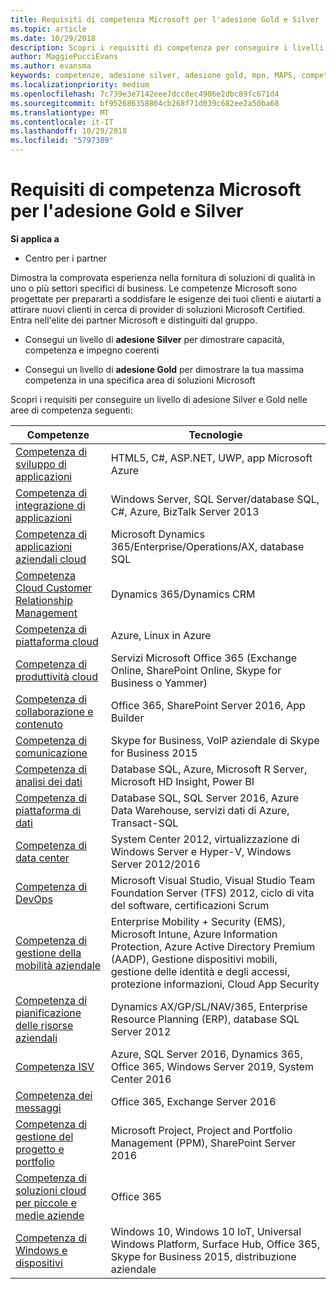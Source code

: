 ```yaml
---
title: Requisiti di competenza Microsoft per l'adesione Gold e Silver | Centro per i partner
ms.topic: article
ms.date: 10/29/2018
description: Scopri i requisiti di competenza per conseguire i livelli di adesione Gold e Silver.
author: MaggiePucciEvans
ms.author: evansma
keywords: competenze, adesione silver, adesione gold, mpn, MAPS, competenza, Microsoft Partner Network, adesione alla rete
ms.localizationpriority: medium
ms.openlocfilehash: 7c739e3e7142eee7dcc0ec4906e2dbc89fc671d4
ms.sourcegitcommit: bf952686358864cb268f71d039c682ee2a50ba68
ms.translationtype: MT
ms.contentlocale: it-IT
ms.lasthandoff: 10/29/2018
ms.locfileid: "5797389"
---
```

# <a name="microsoft-competency-requirements-for-gold-and-silver-membership"></a>Requisiti di competenza Microsoft per l'adesione Gold e Silver

**Si applica a**

-  Centro per i partner

Dimostra la comprovata esperienza nella fornitura di soluzioni di qualità in uno o più settori specifici di business. Le competenze Microsoft sono progettate per prepararti a soddisfare le esigenze dei tuoi clienti e aiutarti a attirare nuovi clienti in cerca di provider di soluzioni Microsoft Certified. Entra nell'elite dei partner Microsoft e distinguiti dal gruppo.

- Consegui un livello di **adesione Silver** per dimostrare capacità, competenza e impegno coerenti

- Consegui un livello di **adesione Gold** per dimostrare la tua massima competenza in una specifica area di soluzioni Microsoft

Scopri i requisiti per conseguire un livello di adesione Silver e Gold nelle aree di competenza seguenti:


| Competenze  | Tecnologie |
|   ------------------   |   -------   |
| [Competenza di sviluppo di applicazioni](https://partner.microsoft.com/membership/application-development-competency) | HTML5, C#, ASP.NET, UWP, app Microsoft Azure |
| [Competenza di integrazione di applicazioni](https://partner.microsoft.com/membership/application-integration-competency) | Windows Server, SQL Server/database SQL, C#, Azure, BizTalk Server 2013|
| [Competenza di applicazioni aziendali cloud](https://partner.microsoft.com/membership/cloud-business-applications-competency)| Microsoft Dynamics 365/Enterprise/Operations/AX, database SQL |
| [Competenza Cloud Customer Relationship Management](https://partner.microsoft.com/membership/cloud-customer-relationship-management-competency)| Dynamics 365/Dynamics CRM |
| [Competenza di piattaforma cloud](https://partner.microsoft.com/membership/cloud-platform-competency)| Azure, Linux in Azure |
| [Competenza di produttività cloud](https://partner.microsoft.com/membership/cloud-productivity-competency)| Servizi Microsoft Office 365 (Exchange Online, SharePoint Online, Skype for Business o Yammer)|
| [Competenza di collaborazione e contenuto](https://partner.microsoft.com/membership/collaboration-and-content-competency)| Office 365, SharePoint Server 2016, App Builder |
| [Competenza di comunicazione](https://partner.microsoft.com/membership/communications-competency)| Skype for Business, VoIP aziendale di Skype for Business 2015 |
| [Competenza di analisi dei dati](https://partner.microsoft.com/membership/data-analytics-competency)| Database SQL, Azure, Microsoft R Server, Microsoft HD Insight, Power BI |
| [Competenza di piattaforma di dati](https://partner.microsoft.com/membership/data-platform-competency)| Database SQL, SQL Server 2016, Azure Data Warehouse, servizi dati di Azure, Transact-SQL |
| [Competenza di data center](https://partner.microsoft.com/membership/datacenter-competency)| System Center 2012, virtualizzazione di Windows Server e Hyper-V, Windows Server 2012/2016 |
| [Competenza di DevOps](https://partner.microsoft.com/membership/devops-competency)| Microsoft Visual Studio, Visual Studio Team Foundation Server (TFS) 2012, ciclo di vita del software, certificazioni Scrum |
| [Competenza di gestione della mobilità aziendale](https://partner.microsoft.com/membership/enterprise-mobility-management-competency)| Enterprise Mobility + Security (EMS), Microsoft Intune, Azure Information Protection, Azure Active Directory Premium (AADP), Gestione dispositivi mobili, gestione delle identità e degli accessi, protezione informazioni, Cloud App Security |
| [Competenza di pianificazione delle risorse aziendali](https://partner.microsoft.com/membership/enterprise-resource-planning-competency)| Dynamics AX/GP/SL/NAV/365, Enterprise Resource Planning (ERP), database SQL Server 2012  |
|[Competenza ISV](https://partner.microsoft.com/en-us/membership/isv-competency)| Azure, SQL Server 2016, Dynamics 365, Office 365, Windows Server 2019, System Center 2016| 
| [Competenza dei messaggi](https://partner.microsoft.com/membership/messaging-competency)| Office 365, Exchange Server 2016 |
| [Competenza di gestione del progetto e portfolio](https://partner.microsoft.com/membership/project-portfolio-management-competency)| Microsoft Project, Project and Portfolio Management (PPM), SharePoint Server 2016|
| [Competenza di soluzioni cloud per piccole e medie aziende](https://partner.microsoft.com/membership/small-midmarket-cloud-solutions-competency)| Office 365 |
| [Competenza di Windows e dispositivi](https://partner.microsoft.com/membership/windows-and-devices-competency)| Windows 10, Windows 10 IoT, Universal Windows Platform, Surface Hub, Office 365, Skype for Business 2015, distribuzione aziendale |